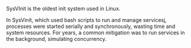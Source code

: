 SysVInit is the oldest init system used in Linux.

In SysVinit, which used bash scripts to run and manage servicesj, processes were started serially and synchronously, wasting time and system resources.
For years, a common mitigation was to run services in the background, simulating concurrency.
